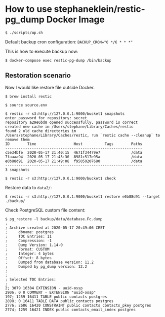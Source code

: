 # How to use stephaneklein/restic-pg_dump Docker Image

```
$ ./scripts/up.sh
```

Default backup cron configuration: `BACKUP_CRON="0 */6 * * *"`

This is how to execute backup now:

```
$ docker-compose exec restic-pg-dump /bin/backup
```

## Restoration scenario

Now I would like restore file outside Docker.

```
$ brew install restic
```

```
$ source source.env
```

```
$ restic -r s3:http://127.0.0.1:9000/bucket1 snapshots
enter password for repository: secret
repository a29e6bd8 opened successfully, password is correct
created new cache in /Users/stephane/Library/Caches/restic
found 2 old cache directories in /Users/stephane/Library/Caches/restic, run `restic cache --cleanup` to remove them
ID        Time                 Host          Tags        Paths
--------------------------------------------------------------
c5e34bfe  2020-05-17 21:40:15  4671f34479e7              /data
7faaaa94  2020-05-17 21:45:30  8981c517e95a              /data
e0b88d91  2020-05-17 21:49:08  f95050207680              /data
--------------------------------------------------------------
3 snapshots
```

```
$ restic -r s3:http://127.0.0.1:9000/bucket1 check
```

Restore data to `data2/`:

```
$ restic -r s3:http://127.0.0.1:9000/bucket1 restore e0b88d91 --target ./backup/
```

Check PostgreSQL custom file content:

```
$ pg_restore -l backup/data/database.Fc.dump
;
; Archive created at 2020-05-17 20:49:06 CEST
;     dbname: postgres
;     TOC Entries: 11
;     Compression: -1
;     Dump Version: 1.14-0
;     Format: CUSTOM
;     Integer: 4 bytes
;     Offset: 8 bytes
;     Dumped from database version: 11.2
;     Dumped by pg_dump version: 12.2
;
;
; Selected TOC Entries:
;
2; 3079 16384 EXTENSION - uuid-ossp
2906; 0 0 COMMENT - EXTENSION "uuid-ossp"
197; 1259 16411 TABLE public contacts postgres
2898; 0 16411 TABLE DATA public contacts postgres
2776; 2606 16420 CONSTRAINT public contacts contacts_pkey postgres
2774; 1259 16421 INDEX public contacts_email_index postgres
```